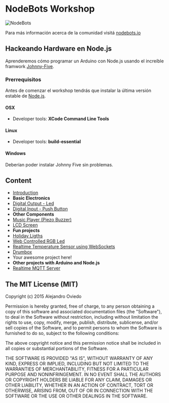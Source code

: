 # NodeBots Workshop

![NodeBots](http://i.imgur.com/gdfee39.png)

Para más información acerca de la comunidad visitá [nodebots.io](http://nodebots.io)

## Hackeando Hardware en Node.js

Aprenderemos cómo programar un Arduino con Node.js usando el increíble framwork [Johnny-Five](https://github.com/rwaldron/johnny-five).

### Prerrequisitos

Antes de comenzar el workshop tendrás que instalar la última versión estable de [Node.js](http://nodejs.org/).

#### OSX

* Developer tools: **XCode Command Line Tools**

#### Linux

* Developer tools: **build-essential**

#### Windows
Deberían poder instalar Johnny Five sin problemas.

## Content

* [Introduction](content/introduction/)
* **Basic Electronics**
 * [Digital Output - Led](content/led/)
 * [Digital Input - Push Button](content/button/)
* **Other Components**
 * [Music Player (Piezo Buzzer)](content/music_player/)
 * [LCD Screen](content/lcd/)
* **Fun projects**
 * [Holiday Ligths](content/holiday_lights/)
 * [Web Controlled RGB Led](content/web_rgb/)
 * [Realtime Temperature Sensor using WebSockets](content/realtime_temperature/)
 * [Drumbox](content/drumbox/)
 * Your awesome project here!
* **Other projects with Arduino and Node.js**
 * [Realtime MQTT Server](content/realtime_mqtt/)

## The MIT License (MIT)

Copyright (c) 2015 Alejandro Oviedo

Permission is hereby granted, free of charge, to any person obtaining a copy
of this software and associated documentation files (the "Software"), to deal
in the Software without restriction, including without limitation the rights
to use, copy, modify, merge, publish, distribute, sublicense, and/or sell
copies of the Software, and to permit persons to whom the Software is
furnished to do so, subject to the following conditions:

The above copyright notice and this permission notice shall be included in
all copies or substantial portions of the Software.

THE SOFTWARE IS PROVIDED "AS IS", WITHOUT WARRANTY OF ANY KIND, EXPRESS OR
IMPLIED, INCLUDING BUT NOT LIMITED TO THE WARRANTIES OF MERCHANTABILITY,
FITNESS FOR A PARTICULAR PURPOSE AND NONINFRINGEMENT. IN NO EVENT SHALL THE
AUTHORS OR COPYRIGHT HOLDERS BE LIABLE FOR ANY CLAIM, DAMAGES OR OTHER
LIABILITY, WHETHER IN AN ACTION OF CONTRACT, TORT OR OTHERWISE, ARISING FROM,
OUT OF OR IN CONNECTION WITH THE SOFTWARE OR THE USE OR OTHER DEALINGS IN
THE SOFTWARE.
